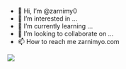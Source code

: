 - 👋 Hi, I’m @zarnimy0
- 👀 I’m interested in ...
- 🌱 I’m currently learning ...
- 💞️ I’m looking to collaborate on ...
- 📫 How to reach me zarnimyo.com

<img src="https://github-readme-stats.vercel.app/api?username=zarnimy0&show_icons=true&title_color=ffffff&icon_color=bb2acf&text_color=daf7dc&bg_color=191919">
<!---
zarnimy0/zarnimy0 is a ✨ special ✨ repository because its `README.md` (this file) appears on your GitHub profile.
You can click the Preview link to take a look at your changes.
--->

